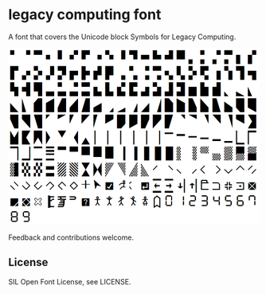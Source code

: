 # legacy computing font
A font that covers the Unicode block Symbols for Legacy Computing.

![charmap](https://github.com/dokutan/legacy_computing-font/raw/master/charmap.png)

Feedback and contributions welcome.

## License
SIL Open Font License, see LICENSE.
